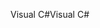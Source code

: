 <span data-ttu-id="b90f2-101">Visual C#</span><span class="sxs-lookup"><span data-stu-id="b90f2-101">Visual C#</span></span>
